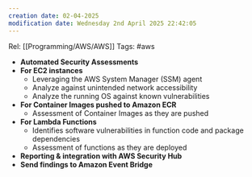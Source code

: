 ```yaml
---
creation date: 02-04-2025
modification date: Wednesday 2nd April 2025 22:42:05
---
```

Rel: [[Programming/AWS/AWS]]
Tags: #aws


- **Automated Security Assessments**
- **For EC2 instances**
    - Leveraging the AWS System Manager (SSM) agent
    - Analyze against unintended network accessibility
    - Analyze the running OS against known vulnerabilities
- **For Container Images pushed to Amazon ECR**
    - Assessment of Container Images as they are pushed
- **For Lambda Functions**
    - Identifies software vulnerabilities in function code and package dependencies
    - Assessment of functions as they are deployed
- **Reporting & integration with AWS Security Hub**
- **Send findings to Amazon Event Bridge**
